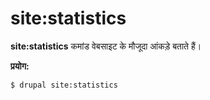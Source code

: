 # site:statistics
**site:statistics** कमांड वेबसाइट के मौजूदा आंकड़े बताते हैं।

**प्रयोग:**
```
$ drupal site:statistics 
```
